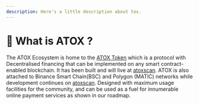 ```yaml
---
description: Here's a little description about tox.
---
```


# 🚀 What is ATOX ?

The ATOX Ecosystem is home to the [ATOX Token](atox-ecosystem/what-is-atox/atox-token.md) which is a protocol with Decentralised financing  that can be implemented on any smart contract-enabled blockchain. It has been built and will live at [atoxscan](atox-ecosystem/what-is-atox/what-atox-has-planned./atoxscan.md). ATOX is also attached to Binance Smart Chain(BSC) and Polygon (MATIC) networks while development continues on [atoxscan](atox-ecosystem/what-is-atox/what-atox-has-planned./atoxscan.md). Designed with maximum usage facilities for the community, and can be used as a fuel for innumerable online payment services as shown in our roadmap.

